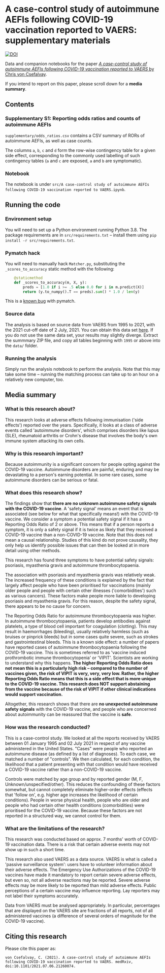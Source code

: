 # A case-control study of autoimmune AEFIs following COVID-19 vaccination reported to VAERS: supplementary materials

[![DOI](https://zenodo.org/badge/382702502.svg)](https://zenodo.org/badge/latestdoi/382702502)

Data and companion notebooks for the paper [_A case-control study of autoimmune AEFIs following COVID-19 vaccination reported to VAERS_ by Chris von Csefalvay](https://www.medrxiv.org/content/10.1101/2021.07.06.21260074).

If you intend to report on this paper, please scroll down for a **media summary**.

## Contents

### Supplementary S1: Reporting odds ratios and counts of autoimmune AEFIs

`supplementary/odds_ratios.csv` contains a CSV summary of RORs of autoimmune AEFIs, as well as case counts. 

The columns `a`, `b`, `c` and `d` form the row-wise contingency table for a given side effect, corresponding to the 
commonly used labelling of such contingency tables (`a` and `c` are exposed, `a` and `b` are symptomatic).

### Notebook

The notebook is under `src/A case-control study of autoimmune AEFIs following COVID-19 vaccination reported to VAERS.ipynb`.

## Running the code

### Environment setup

You will need to set up a Python environment running Python 3.8. 
The package requirements are in `src/requirements.txt` – install them using `pip install -r src/requirements.txt`.

### Pymatch hack

You will need to manually hack `Matcher.py`, substituting the `_scores_to_accuracy` static method with the following:

```python
    @staticmethod
    def _scores_to_accuracy(m, X, y):
        preds = [1.0 if i >= .5 else 0.0 for i in m.predict(X)]
        return (y.to_numpy().T == preds).sum() * 1.0 / len(y)
```

This is a [known bug](https://github.com/benmiroglio/pymatch/pull/43) with pymatch.

### Source data

The analysis is based on source data from VAERS from 1995 to 2021, with the 2021 cut-off date of 2 July, 2021.
You can obtain this data set [here](https://vaers.hhs.gov/data/datasets.html?). 
If you do not use the same data set, your results may slightly diverge.
Extract the summmary ZIP file, and copy all tables beginning with `1995` or above into the `data/` folder.

### Running the analysis

Simply run the analysis notebook to perform the analysis. Note that this may take some time – running the matching process can take up to an hour on a relatively new computer, too.

## Media summary

### What is this research about?

This research looks at adverse effects following immunisation ('side effects') reported over the years. Specifically, it looks at a class of adverse events called 'autoimmune disorders', which comprises disorders like lupus (SLE), rheumatoid arthritis or Crohn's disease that involves the body's own immune system attacking its own cells.

### Why is this research important?

Because autoimmunity is a significant concern for people opting against the COVID-19 vaccine. Autoimmune disorders are painful, enduring and may be devastating to a person's earning potential. In some rare cases, some autoimmune disorders can be serious or fatal.

### What does this research show?

The findings show that **there are no unknown autoimmune safety signals with the COVID-19 vaccine**. A 'safety signal' means an event that is associated (see below for what that specifically means!) with the COVID-19 vaccine. We consider a symptom a potential safety signal if it has a Reporting Odds Ratio of 2 or above. This means that if a person reports a symptom, it is only a safety signal if it is twice as likely that they received a COVID-19 vaccine than a non-COVID-19 vaccine. Note that this does not mean a causal relationship. Studies of this kind do not prove causality, they only help us identify possible issues that can then be looked at in more detail using other methods.

This research has found three symptoms to have potential safety signals: psoriasis, myasthenia gravis and autoimmune thrombocytopaenia.

The association with psoriasis and myasthenia gravis was relatively weak. The increased frequency of these conditions is explained by the fact that largely affect people who have been prioritised for vaccinations (mainly older people and people with certain other illnesses ('comorbidities') such as various cancers). These factors make people more liable to developing psoriasis and myasthenia gravis. For this reason, despite the safety signal, there appears to be no cause for concern.

The Reporting Odds Ratio for autoimmune thrombocytopaenia was higher. In autoimmune thrombocytopaenia, patients develop antibodies against platelets, a type of blood cell important for coagulation (clotting). This may result in haemorrhages (bleeding), usually relatively harmless (such as bruises or pinprick bleeds) but in some cases quite severe, such as strokes and gastrointestinal bleeds. This is a known side effect: a number of papers have reported cases of autoimmune thrombocytopaenia following the COVID-19 vaccine. This is sometimes referred to as 'vaccine induced prothrombotic immune thrombocytopenia' or 'VIPIT'. Scientists are working to understand why this happens. **The higher Reporting Odds Ratio does not mean this is a particularly high risk – compared to the number of vaccines given, the risk of VIPIT is very, very, very low. Rather, the higher Reporting Odds Ratio means that this is a side effect that is more unique to the COVID-19 vaccine. This research does NOT support abstaining from the vaccine because of the risk of VIPIT if other clinical indications would support vaccination.**

Altogether, this research shows that there are **no unexpected autoimmune safety signals** with the COVID-19 vaccine, and people who are concerned about autoimmunity can be reassured that the vaccine is **safe**.

### How was the research conducted?

This is a case-control study. We looked at all the reports received by VAERS between 01 January 1995 and 02 July 2021 in respect of any vaccine administered in the United States. "Cases" were people who reported an autoimmune disease (as defined by a list of diagnoses). To each case, we matched a number of "controls". We then calculated, for each condition, the likelihood that a patient presenting with that condition would have received a COVID-19 vaccine rather than a non-COVID-19 vaccine. 

Controls were matched by age group and by reported gender (M, F, Unknown/unspecified/other). This reduces the confounding of these factors somewhat, but cannot completely eliminate higher-order effects (effects that 'follow on', e.g. higher age increases the likelihood of certain conditions). People in worse physical health, people who are older and people who had certain other health conditions (comorbidities) were prioritised for the COVID-19 vaccine. Because these factors are not reported in a structured way, we cannot control for them.

### What are the limitations of the research?

This research was conducted based on approx. 7 months' worth of COVID-19 vaccination data. There is a risk that certain adverse events may not show up in such a short time.

This research also used VAERS as a data source. VAERS is what is called a 'passive surveillance system': users have to volunteer information about their adverse effects. The Emergency Use Authorizations of the COVID-19 vaccines have made it mandatory to report certain severe adverse effects, but even so, not all adverse reactions may be reported. Severe adverse effects may be more likely to be reported than mild adverse effects. Public perceptions of a certain vaccine may influence reporting. Lay reporters may not label their symptoms accurately.

Data from VAERS must be analysed appropriately. In particular, percentages that are displayed on the VAERS site are fractions of all reports, not of all administered vaccines (a difference of several orders of magnitude for the COVID-19 vaccine).

## Citing this research

Please cite this paper as:

```
von Csefalvay, C. (2021). A case-control study of autoimmune AEFIs following COVID-19 vaccination reported to VAERS. medRxiv, doi:10.1101/2021.07.06.21260074.
```
